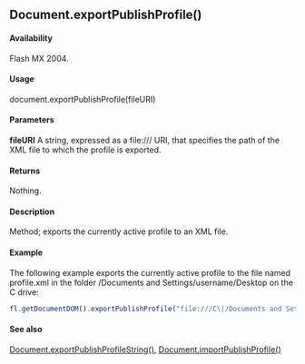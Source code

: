 ## Document.exportPublishProfile()

#### Availability

Flash MX 2004.

#### Usage

document.exportPublishProfile(fileURI)

#### Parameters

**fileURI** A string, expressed as a file:/// URI, that specifies the path of the XML file to which the profile is exported.

#### Returns

Nothing.

#### Description

Method; exports the currently active profile to an XML file.

#### Example

The following example exports the currently active profile to the file named profile.xml in the
folder /Documents and Settings/username/Desktop on the C drive:

```javascript
fl.getDocumentDOM().exportPublishProfile("file:///C\|/Documents and Settings/username/Desktop/profile.xml");
```

#### See also

[Document.exportPublishProfileString()](../Document_object/Document66.md), [Document.importPublishProfile()](../Document_object/Document94.md)
